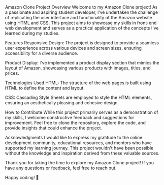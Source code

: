 Amazon Clone Project
Overview
Welcome to my Amazon Clone project! As a passionate and aspiring student developer, I've undertaken the challenge of replicating the user interface and functionality of the Amazon website using HTML and CSS. This project aims to showcase my skills in front-end web development and serves as a practical application of the concepts I've learned during my studies.

Features
Responsive Design: The project is designed to provide a seamless user experience across various devices and screen sizes, ensuring accessibility for a diverse audience.

Product Display: I've implemented a product display section that mimics the layout of Amazon, showcasing various products with images, titles, and prices.

Technologies Used
HTML: The structure of the web pages is built using HTML to define the content and layout.

CSS: Cascading Style Sheets are employed to style the HTML elements, ensuring an aesthetically pleasing and cohesive design.

How to Contribute
While this project primarily serves as a demonstration of my skills, I welcome constructive feedback and suggestions for improvement. Feel free to clone the repository, explore the code, and provide insights that could enhance the project.

Acknowledgments
I would like to express my gratitude to the online development community, educational resources, and mentors who have supported my learning journey. This project wouldn't have been possible without the knowledge and inspiration derived from these valuable sources.

Thank you for taking the time to explore my Amazon Clone project! If you have any questions or feedback, feel free to reach out.

Happy coding! 🚀





 
